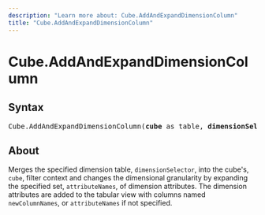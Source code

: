 ```yaml
---
description: "Learn more about: Cube.AddAndExpandDimensionColumn"
title: "Cube.AddAndExpandDimensionColumn"
---
```

# Cube.AddAndExpandDimensionColumn

## Syntax

<pre>
Cube.AddAndExpandDimensionColumn(<b>cube</b> as table, <b>dimensionSelector</b> as any, <b>attributeNames</b> as list, optional <b>newColumnNames</b> as any) as table
</pre>

## About

Merges the specified dimension table, `dimensionSelector`, into the cube's, `cube`, filter context and changes the dimensional granularity by expanding the specified set, `attributeNames`, of dimension attributes. The dimension attributes are added to the tabular view with columns named `newColumnNames`, or `attributeNames` if not specified.
